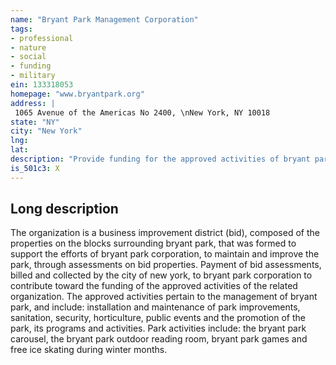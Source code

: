 ```yaml
---
name: "Bryant Park Management Corporation"
tags:
- professional
- nature
- social
- funding
- military
ein: 133318053
homepage: "www.bryantpark.org"
address: |
 1065 Avenue of the Americas No 2400, \nNew York, NY 10018
state: "NY"
city: "New York"
lng: 
lat: 
description: "Provide funding for the approved activities of bryant park corporation to improve and maintain bryant park as a dynamic, clean and safe public space. "
is_501c3: X
---
```


## Long description

The organization is a business improvement district (bid), composed of the properties on the blocks surrounding bryant park, that was formed to support the efforts of bryant park corporation, to maintain and improve the park, through assessments on bid properties. Payment of bid assessments, billed and collected by the city of new york, to bryant park corporation to contribute toward the funding of the approved activities of the related organization. The approved activities pertain to the management of bryant park, and include: installation and maintenance of park improvements, sanitation, security, horticulture, public events and the promotion of the park, its programs and activities. Park activities include: the bryant park carousel, the bryant park outdoor reading room, bryant park games and free ice skating during winter months. 
